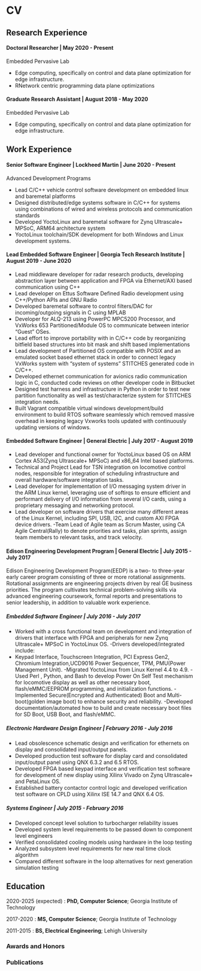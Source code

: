 # CV 

Research Experience
-------------------

#### Doctoral Researcher | May 2020 - Present

Embedded Pervasive Lab

- Edge computing, specifically on control and data plane optimization for edge infrastructure.
- RNetwork centric programming data plane optimizations

#### Graduate Research Assistant | August 2018 - May 2020

Embedded Pervasive Lab

- Edge computing, specifically on control and data plane optimization for edge infrastructure.

Work Experience
---------------

#### Senior Software Engineer | Lockheed Martin | June 2020 - Present

Advanced Development Programs

- Lead C/C++ vehicle control software development on embedded linux and baremetal platforms
- Designed distributed/edge systems software in C/C++ for systems using combinations of wired and wireless protocols and communication standards
- Developed YoctoLinux and baremetal software for Zynq Ultrascale+ MPSoC, ARM64 architecture system
- YoctoLinux toolchain/SDK development for both Windows and Linux development systems.

#### Lead Embedded Software Engineer | Georgia Tech Research Institute | August 2019 - June 2020

- Lead middleware developer for radar research products, developing abstraction layer between application and FPGA via Ethernet/AXI based communication using C++
- Lead developer on Ettus Software Defined Radio development using C++/Python APIs and GNU Radio
- Developed baremetal software to control filters/DAC for incoming/outgoing signals in C using MPLAB
- Developer for ALQ-213 using PowerPC MPC5200 Processor, and VxWorks 653 Partitioned/Module OS to communicate between interior “Guest” OSes.
- Lead effort to improve portability with in C/C++ code by reorganizing bitfield based structures into bit mask and shift based implementations
- Lead development of Partitioned OS compatible with POSIX and an emulated socket based ethernet stack in order to connect legacy VxWorks system with “system of systems” STITCHES generated code in C/C++.
- Developed ethernet communication for avionics radio communication logic in C, conducted code reviews on other developer code in Bitbucket
- Designed test harness and infrastructure in Python in order to test new partition functionality as well as test/characterize system for STITCHES integration needs.
- Built Vagrant compatible virtual windows development/build environment to build RTOS software seamlessly which removed massive overhead in keeping legacy Vxworks tools updated with continuously updating versions of windows.

#### Embedded Software Engineer | General Electric | July 2017 - August 2019

- Lead developer and functional owner for YoctoLinux based OS on ARM Cortex A53(Zynq Ultrascale+ MPSoC) and x86_64 Intel based platforms.
- Technical and Project Lead for TSN integration on locomotive control nodes, responsible for integration of scheduling infrastructure and overall hardware/software integration tasks.
- Lead developer for implementation of I/O messaging system driver in the ARM Linux kernel, leveraging use of softirqs to ensure efficient and performant delivery of I/O information from several I/O cards, using a proprietary messaging and networking protocol.
- Lead developer on software drivers that exercise many different areas of the Linux Kernel, including SPI, USB, I2C, and custom AXI FPGA device drivers.
-Team Lead of Agile team as Scrum Master, using CA Agile Central(Rally) to denote priorities and tasks, plan sprints, assign team members to relevant tasks, and track velocity.

#### Edison Engineering Development Program | General Electric | July 2015 - July 2017

Edison Engineering Development Program(EEDP) is a two- to three-year early career program consisting of three or more rotational assignments. Rotational assignments are engineering projects driven by real GE business priorities. The program cultivates technical problem-solving skills via advanced engineering coursework, formal reports and presentations to senior leadership, in addition to valuable work experience. 

##### Embedded Software Engineer | July 2016 - July 2017

- Worked with a cross functional team on development and integration of drivers that interface with FPGA and peripherals for new Zynq Ultrascale+ MPSoC in YoctoLinux OS.
-Drivers developed/integrated include:
- Keypad Interface, Touchscreen Integration, PCI Express Gen2, Chromium Integration,UCD9016
Power Sequencer, TPM, PMU(Power Management Unit).
-Migrated YoctoLinux from Linux Kernel 4.4 to 4.9.
-Used Perl , Python, and Bash to develop Power On Self Test mechanism for locomotive display as well as other necessary boot, flash/eMMC/EEPROM programming, and initialization functions.
-Implemented Secure(Encrypted and Authenticated) Boot and Multi-boot(golden image boot) to enhance security and reliability.
-Developed documentation/automated how to build and create necessary boot files for SD Boot, USB Boot, and flash/eMMC.

##### Electronic Hardware Design Engineer | February 2016 - July 2016

- Lead obsolescence schematic design and verification for ethernets on display and consolidated input/output panels.
- Developed production test software for display card and consolidated input/output panel using QNX 6.3.2 and 6.5 RTOS.
- Developed FPGA based keypad interface and verification test software for development of new display using Xilinx Vivado on Zynq Ultrascale+ and PetaLinux OS.
- Established battery contactor control logic and developed verification test software on CPLD using Xilinx ISE 14.7 and QNX 6.4 OS.

##### Systems Engineer | July 2015 - February 2016

- Developed concept level solution to turbocharger reliability issues
- Developed system level requirements to be passed down to component level engineers
- Verified consolidated cooling models using hardware in the loop testing
- Analyzed subsystem level requirements for new real time clock algorithm
- Compared different software in the loop alternatives for next generation simulation testing

Education
---------

2020-2025 (expected)
:   **PhD, Computer Science**; Georgia Institute of Technology

2017-2020
:   **MS, Computer Science**; Georgia Institute of Technology

2011-2015
:   **BS, Electrical Engineering**; Lehigh University


### Awards and Honors



### Publications

